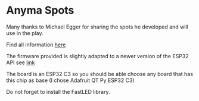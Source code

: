 # Anyma Spots

Many thanks to Michael Egger for sharing the spots he developed and will use in the play.

Find all information [here](https://github.com/mirdej/AnymaSpots/tree/main)

The firmware provided is slightly adapted to a newer version of the ESP32 API see [link](https://forum.arduino.cc/t/ledcattachpin-ledcsetup-error-and-how-to-solve-it/1302164/6)

The board is an ESP32 C3 so you should be able choose any board that has this chip as base (I chose Adafruit QT Py ESP32 C3)

Do not forget to install the FastLED library.

